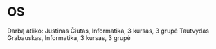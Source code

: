# OS
Darbą atliko:
Justinas Čiutas,      Informatika, 3 kursas, 3 grupė
Tautvydas Grabauskas, Informatika, 3 kursas, 3 grupė
   
